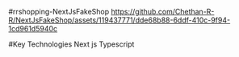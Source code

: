 #rrshopping-NextJsFakeShop
https://github.com/Chethan-R-R/NextJsFakeShop/assets/119437771/dde68b88-6ddf-410c-9f94-1cd961d5940c

#Key Technologies
Next js
Typescript

